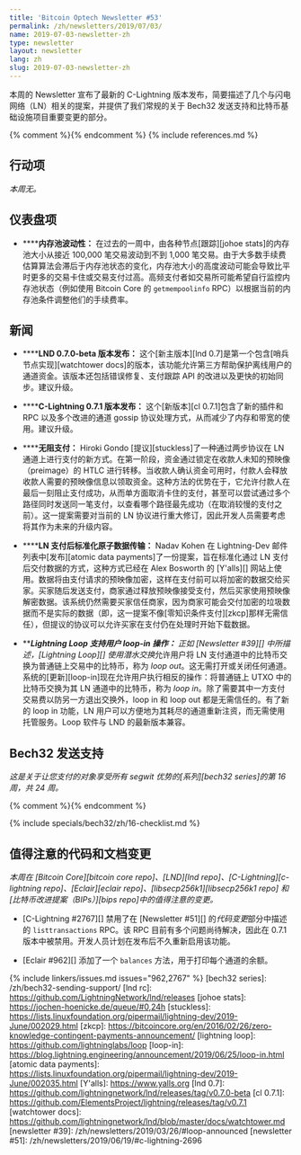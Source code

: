 ```yaml
---
title: 'Bitcoin Optech Newsletter #53'
permalink: /zh/newsletters/2019/07/03/
name: 2019-07-03-newsletter-zh
type: newsletter
layout: newsletter
lang: zh
slug: 2019-07-03-newsletter-zh
---
```

本周的 Newsletter 宣布了最新的 C-Lightning 版本发布，简要描述了几个与闪电网络（LN）相关的提案，并提供了我们常规的关于 Bech32 发送支持和比特币基础设施项目重要变更的部分。

{% comment %}<!-- include references.md below the fold but above any Jekyll/Liquid variables-->{% endcomment %}
{% include references.md %}

## 行动项

*本周无。*

## 仪表盘项

- **<!--mempool-variability-->****内存池波动性：** 在过去的一周中，由各种节点[跟踪][johoe stats]的内存池大小从接近 100,000 笔交易波动到不到 1,000 笔交易。由于大多数手续费估算算法会滞后于内存池状态的变化，内存池大小的高度波动可能会导致比平时更多的交易卡住或交易支付过高。高频支付者如交易所可能希望自行监控内存池状态（例如使用 Bitcoin Core 的 `getmempoolinfo` RPC）以根据当前的内存池条件调整他们的手续费率。

## 新闻

- **<!--lnd-0-7-0-beta-released-->****LND 0.7.0-beta 版本发布：** 这个[新主版本][lnd 0.7]是第一个包含[哨兵节点实现][watchtower docs]的版本，该功能允许第三方帮助保护离线用户的通道资金。该版本还包括错误修复、支付跟踪 API 的改进以及更快的初始同步。建议升级。

- **<!--c-lightning-0-7-1-released-->****C-Lightning 0.7.1 版本发布：** 这个[新版本][cl 0.7.1]包含了新的插件和 RPC 以及多个改进的通道 gossip 协议处理方式，从而减少了内存和带宽的使用。建议升级。

- **<!--stuckless-payments-->****无阻支付：** Hiroki Gondo [提议][stuckless]了一种通过两步协议在 LN 通道上进行支付的新方式。在第一阶段，资金通过锁定在收款人未知的预映像（preimage）的 HTLC 进行转移。当收款人确认资金可用时，付款人会释放收款人需要的预映像信息以领取资金。这种方法的优势在于，它允许付款人在最后一刻阻止支付成功，从而单方面取消卡住的支付，甚至可以尝试通过多个路径同时发送同一笔支付，以查看哪个路径最先成功（在取消较慢的支付之前）。这一提案需要对当前的 LN 协议进行重大修订，因此开发人员需要考虑将其作为未来的升级内容。

- **<!--standardized-atomic-data-delivery-following-ln-payments-->****LN 支付后标准化原子数据传输：** Nadav Kohen 在 Lightning-Dev 邮件列表中[发布][atomic data payments]了一份提案，旨在标准化通过 LN 支付后交付数据的方式，这种方式已经在 Alex Bosworth 的 [Y'alls][] 网站上使用。数据将由支付请求的预映像加密，这样在支付前可以将加密的数据交给买家。买家随后发送支付，商家通过释放预映像接受支付，然后买家使用预映像解密数据。该系统仍然需要买家信任商家，因为商家可能会交付加密的垃圾数据而不是实际的数据（即，这一提案不像[零知识条件支付][zkcp]那样无需信任），但提议的协议可以允许买家在支付仍在处理时开始下载数据。

- **<!--lightning-loop-supports-user-loop-ins-->****Lightning Loop 支持用户 loop-in 操作：** 正如 [Newsletter #39][] 中所描述，[Lightning Loop][] 使用*潜水交换*允许用户将 LN 支付通道中的比特币交换为普通链上交易中的比特币，称为 *loop out*。这无需打开或关闭任何通道。系统的[更新][loop-in]现在允许用户执行相反的操作：将普通链上 UTXO 中的比特币交换为其 LN 通道中的比特币，称为 *loop in*。除了需要其中一方支付交易费以防另一方退出交换外，loop in 和 loop out 都是无需信任的。有了新的 loop in 功能，LN 用户可以方便地为其耗尽的通道重新注资，而无需使用托管服务。Loop 软件与 LND 的最新版本兼容。

## Bech32 发送支持

*这是关于让您支付的对象享受所有 segwit 优势的[系列][bech32 series]的第 16 周，共 24 周。*

{% comment %}<!-- weekly reminder for harding: check Bech32 Adoption
wiki page for changes -->{% endcomment %}

{% include specials/bech32/zh/16-checklist.md %}

## 值得注意的代码和文档变更

*本周在 [Bitcoin Core][bitcoin core repo]、[LND][lnd repo]、[C-Lightning][c-lightning repo]、[Eclair][eclair repo]、[libsecp256k1][libsecp256k1 repo] 和[比特币改进提案（BIPs）][bips repo]中的值得注意的变更。*

- [C-Lightning #2767][] 禁用了在 [Newsletter #51][] 的*代码变更*部分中描述的 `listtransactions` RPC。该 RPC 目前有多个问题尚待解决，因此在 0.7.1 版本中被禁用。开发人员计划在发布后不久重新启用该功能。

- [Eclair #962][] 添加了一个 `balances` 方法，用于打印每个通道的余额。

{% include linkers/issues.md issues="962,2767" %}
[bech32 series]: /zh/bech32-sending-support/
[lnd rc]: https://github.com/LightningNetwork/lnd/releases
[johoe stats]: https://jochen-hoenicke.de/queue/#0,24h
[stuckless]: https://lists.linuxfoundation.org/pipermail/lightning-dev/2019-June/002029.html
[zkcp]: https://bitcoincore.org/en/2016/02/26/zero-knowledge-contingent-payments-announcement/
[lightning loop]: https://github.com/lightninglabs/loop
[loop-in]: https://blog.lightning.engineering/announcement/2019/06/25/loop-in.html
[atomic data payments]: https://lists.linuxfoundation.org/pipermail/lightning-dev/2019-June/002035.html
[Y'alls]: https://www.yalls.org
[lnd 0.7]: https://github.com/lightningnetwork/lnd/releases/tag/v0.7.0-beta
[cl 0.7.1]: https://github.com/ElementsProject/lightning/releases/tag/v0.7.1
[watchtower docs]: https://github.com/lightningnetwork/lnd/blob/master/docs/watchtower.md
[newsletter #39]: /zh/newsletters/2019/03/26/#loop-announced
[newsletter #51]: /zh/newsletters/2019/06/19/#c-lightning-2696
